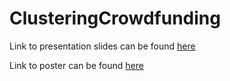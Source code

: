 ClusteringCrowdfunding
======================
Link to presentation slides can be found [here](https://docs.google.com/presentation/d/1s8z3JXBu--vj_5sE7cmh4deqHx2d6lgdBv_D9YcQuD0/edit?usp=sharing)

Link to poster can be found [here](http://vis.berkeley.edu/courses/cs294-10-fa14/wiki/images/7/7e/CS294-10_Poster_VisualizingCrowdfunding.pdf)

